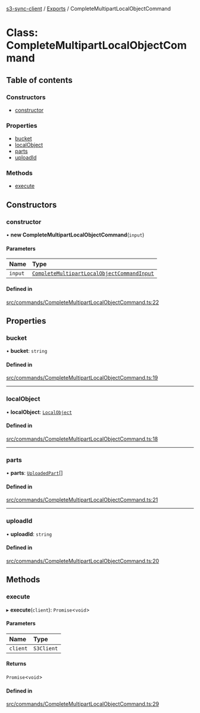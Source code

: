 [s3-sync-client](../README.md) / [Exports](../modules.md) / CompleteMultipartLocalObjectCommand

# Class: CompleteMultipartLocalObjectCommand

## Table of contents

### Constructors

- [constructor](CompleteMultipartLocalObjectCommand.md#constructor)

### Properties

- [bucket](CompleteMultipartLocalObjectCommand.md#bucket)
- [localObject](CompleteMultipartLocalObjectCommand.md#localobject)
- [parts](CompleteMultipartLocalObjectCommand.md#parts)
- [uploadId](CompleteMultipartLocalObjectCommand.md#uploadid)

### Methods

- [execute](CompleteMultipartLocalObjectCommand.md#execute)

## Constructors

### constructor

• **new CompleteMultipartLocalObjectCommand**(`input`)

#### Parameters

| Name | Type |
| :------ | :------ |
| `input` | [`CompleteMultipartLocalObjectCommandInput`](../modules.md#completemultipartlocalobjectcommandinput) |

#### Defined in

[src/commands/CompleteMultipartLocalObjectCommand.ts:22](https://github.com/jeanbmar/s3-sync-client/blob/4394dfa/src/commands/CompleteMultipartLocalObjectCommand.ts#L22)

## Properties

### bucket

• **bucket**: `string`

#### Defined in

[src/commands/CompleteMultipartLocalObjectCommand.ts:19](https://github.com/jeanbmar/s3-sync-client/blob/4394dfa/src/commands/CompleteMultipartLocalObjectCommand.ts#L19)

___

### localObject

• **localObject**: [`LocalObject`](LocalObject.md)

#### Defined in

[src/commands/CompleteMultipartLocalObjectCommand.ts:18](https://github.com/jeanbmar/s3-sync-client/blob/4394dfa/src/commands/CompleteMultipartLocalObjectCommand.ts#L18)

___

### parts

• **parts**: [`UploadedPart`](../modules.md#uploadedpart)[]

#### Defined in

[src/commands/CompleteMultipartLocalObjectCommand.ts:21](https://github.com/jeanbmar/s3-sync-client/blob/4394dfa/src/commands/CompleteMultipartLocalObjectCommand.ts#L21)

___

### uploadId

• **uploadId**: `string`

#### Defined in

[src/commands/CompleteMultipartLocalObjectCommand.ts:20](https://github.com/jeanbmar/s3-sync-client/blob/4394dfa/src/commands/CompleteMultipartLocalObjectCommand.ts#L20)

## Methods

### execute

▸ **execute**(`client`): `Promise`<`void`\>

#### Parameters

| Name | Type |
| :------ | :------ |
| `client` | `S3Client` |

#### Returns

`Promise`<`void`\>

#### Defined in

[src/commands/CompleteMultipartLocalObjectCommand.ts:29](https://github.com/jeanbmar/s3-sync-client/blob/4394dfa/src/commands/CompleteMultipartLocalObjectCommand.ts#L29)
